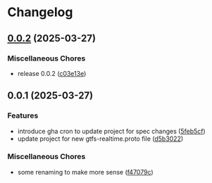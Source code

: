 # Changelog

## [0.0.2](https://github.com/Parndana-Labs/lib-dotnet-gtfs-realtime-models/compare/v0.0.1...v0.0.2) (2025-03-27)


### Miscellaneous Chores

* release 0.0.2 ([c03e13e](https://github.com/Parndana-Labs/lib-dotnet-gtfs-realtime-models/commit/c03e13e80249787942dc362ba7d5ffeecb42a3eb))

## 0.0.1 (2025-03-27)


### Features

* introduce gha cron to update project for spec changes ([5feb5cf](https://github.com/Parndana-Labs/lib-dotnet-gtfs-realtime-models/commit/5feb5cf11280a5efb37a55b523fbddf8a6bc7834))
* update project for new gtfs-realtime.proto file ([d5b3022](https://github.com/Parndana-Labs/lib-dotnet-gtfs-realtime-models/commit/d5b3022a89a8c121400c906fdc5703e85a601de7))


### Miscellaneous Chores

* some renaming to make more sense ([f47079c](https://github.com/Parndana-Labs/lib-dotnet-gtfs-realtime-models/commit/f47079caff2e84129494d8844e47a3ebd2587928))
